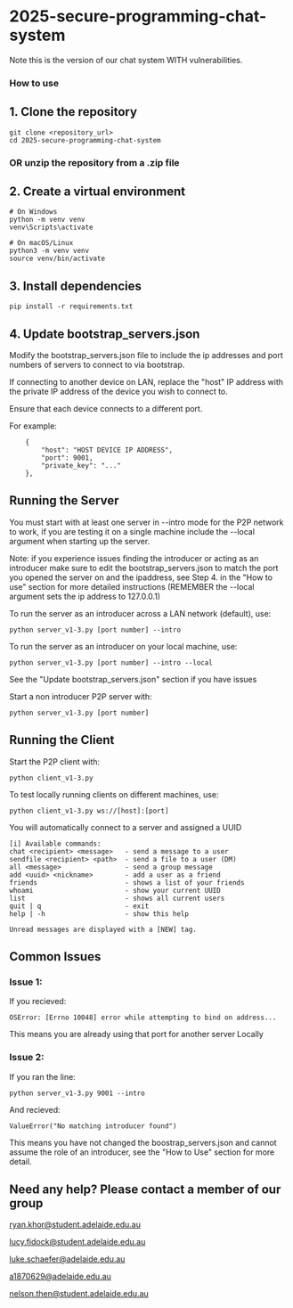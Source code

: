 # 2025-secure-programming-chat-system

Note this is the version of our chat system WITH vulnerabilities. 

### How to use

## 1. Clone the repository
    git clone <repository_url>
    cd 2025-secure-programming-chat-system

### OR unzip the repository from a .zip file

## 2. Create a virtual environment
    # On Windows
    python -m venv venv
    venv\Scripts\activate

    # On macOS/Linux
    python3 -m venv venv
    source venv/bin/activate

## 3. Install dependencies
    pip install -r requirements.txt

## 4. Update bootstrap_servers.json
Modify the bootstrap_servers.json file to include the ip addresses and port numbers of servers to connect to via bootstrap.

If connecting to another device on LAN, replace the "host" IP address with the private IP address of the device you wish to connect to.

Ensure that each device connects to a different port.
        
For example:

        {
            "host": "HOST DEVICE IP ADDRESS",
            "port": 9001,
            "private_key": "..."
        },


## Running the Server

You must start with at least one server in --intro mode for the P2P network to work, if you are testing it on a single machine include the --local argument when starting up the server.

Note: if you experience issues finding the introducer or acting as an introducer make sure to edit the bootstrap_servers.json to match the port you opened the server on and the ipaddress, see Step 4. in the "How to use" section for more detailed instructions (REMEMBER the --local argument sets the ip address to 127.0.0.1)

To run the server as an introducer across a LAN network (default), use:

    python server_v1-3.py [port number] --intro

To run the server as an introducer on your local machine, use:

    python server_v1-3.py [port number] --intro --local



See the "Update bootstrap_servers.json" section if you have issues 


Start a non introducer P2P server with:

    python server_v1-3.py [port number]



## Running the Client

Start the P2P client with:

    python client_v1-3.py

To test locally running clients on different machines, use:

    python client_v1-3.py ws://[host]:[port]

You will automatically connect to a server and assigned a UUID

    [i] Available commands:
    chat <recipient> <message>   - send a message to a user
    sendfile <recipient> <path>  - send a file to a user (DM)
    all <message>                - send a group message
    add <uuid> <nickname>        - add a user as a friend
    friends                      - shows a list of your friends
    whoami                       - show your current UUID
    list                         - shows all current users
    quit | q                     - exit
    help | -h                    - show this help

    Unread messages are displayed with a [NEW] tag.

## Common Issues

### Issue 1:

If you recieved:

    OSError: [Errno 10048] error while attempting to bind on address...

This means you are already using that port for another server Locally

### Issue 2:

If you ran the line:
    
    python server_v1-3.py 9001 --intro

And recieved:
    
    ValueError("No matching introducer found")
        
This means you have not changed the boostrap_servers.json and cannot assume the role of an introducer, see the "How to Use" section for more detail.

## Need any help? Please contact a member of our group
ryan.khor@student.adelaide.edu.au

lucy.fidock@student.adelaide.edu.au

luke.schaefer@adelaide.edu.au

a1870629@adelaide.edu.au

nelson.then@student.adelaide.edu.au


